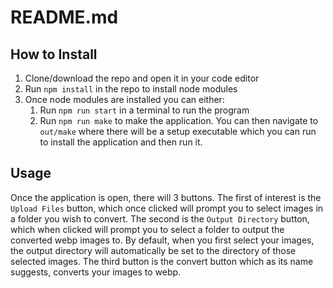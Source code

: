 # README.md

## How to Install

1. Clone/download the repo and open it in your code editor
2. Run `npm install` in the repo to install node modules
3. Once node modules are installed you can either:
    1. Run `npm run start` in a terminal to run the program
    2. Run `npm run make` to make the application. You can then navigate to `out/make` where there will be a setup executable which you can run to install the application and then run it.

## Usage

Once the application is open, there will 3 buttons. The first of interest is the `Upload Files` button, which once clicked will prompt you to select images in a folder you wish to convert. The second is the `Output Directory` button, which when clicked will
prompt you to select a folder to output the converted webp images to. By default, when you first select your images, the output directory will automatically be set to the directory of those selected images. The third button is the convert button which as its name suggests, converts your images to webp.
